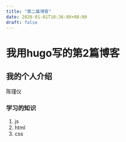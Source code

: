 ```yaml
---
title: "第二篇博客"
date: 2020-01-01T10:36:08+08:00
draft: false
---
```


# 我用hugo写的第2篇博客
## 我的个人介绍

陈瑾仪


### 学习的知识
1. js
2. html
3. css
